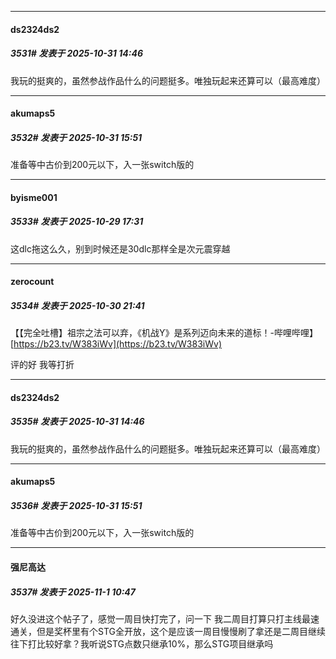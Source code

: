 ﻿
*****

####  ds2324ds2  
##### 3531#       发表于 2025-10-31 14:46

我玩的挺爽的，虽然参战作品什么的问题挺多。唯独玩起来还算可以（最高难度）


*****

####  akumaps5  
##### 3532#       发表于 2025-10-31 15:51

准备等中古价到200元以下，入一张switch版的


*****

####  byisme001  
##### 3533#       发表于 2025-10-29 17:31

这dlc拖这么久，别到时候还是30dlc那样全是次元震穿越

*****

####  zerocount  
##### 3534#       发表于 2025-10-30 21:41

【【完全吐槽】祖宗之法可以弃，《机战Y》是系列迈向未来的道标！-哔哩哔哩】 [https://b23.tv/W383iWv](https://b23.tv/W383iWv)

评的好
我等打折

*****

####  ds2324ds2  
##### 3535#       发表于 2025-10-31 14:46

我玩的挺爽的，虽然参战作品什么的问题挺多。唯独玩起来还算可以（最高难度）

*****

####  akumaps5  
##### 3536#       发表于 2025-10-31 15:51

准备等中古价到200元以下，入一张switch版的

*****

####  强尼高达  
##### 3537#       发表于 2025-11-1 10:47

好久没进这个帖子了，感觉一周目快打完了，问一下
我二周目打算只打主线最速通关，但是奖杯里有个STG全开放，这个是应该一周目慢慢刷了拿还是二周目继续往下打比较好拿？我听说STG点数只继承10%，那么STG项目继承吗

